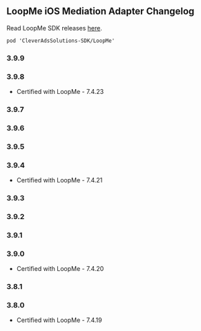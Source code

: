 ## LoopMe iOS Mediation Adapter Changelog
Read LoopMe SDK releases [here](https://github.com/loopme/ios-united-sdk/releases).
```
pod 'CleverAdsSolutions-SDK/LoopMe'
```

### 3.9.9

### 3.9.8
- Certified with LoopMe - 7.4.23

### 3.9.7

### 3.9.6

### 3.9.5

### 3.9.4
- Certified with LoopMe - 7.4.21

### 3.9.3

### 3.9.2

### 3.9.1

### 3.9.0
- Certified with LoopMe - 7.4.20

### 3.8.1

### 3.8.0
- Certified with LoopMe - 7.4.19
